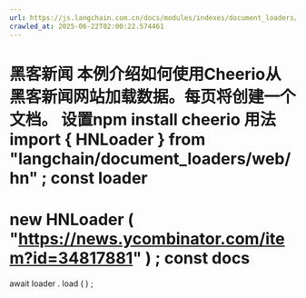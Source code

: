 ```yaml
---
url: https://js.langchain.com.cn/docs/modules/indexes/document_loaders/examples/web_loaders/hn
crawled_at: 2025-06-22T02:00:22.574461
---
```


黑客新闻
本例介绍如何使用Cheerio从黑客新闻网站加载数据。每页将创建一个文档。
设置
​
npm
install
cheerio
用法
​
import
{
HNLoader
}
from
"langchain/document_loaders/web/hn"
;
const
loader
=
new
HNLoader
(
"https://news.ycombinator.com/item?id=34817881"
)
;
const
docs
=
await
loader
.
load
(
)
;